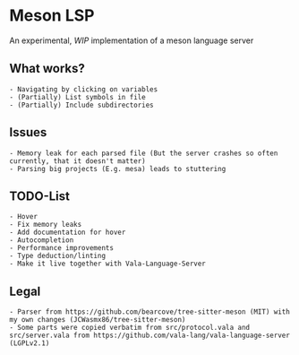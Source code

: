 # Meson LSP

An experimental, *WIP* implementation of a meson language server

## What works?
	- Navigating by clicking on variables
	- (Partially) List symbols in file
	- (Partially) Include subdirectories
## Issues
	- Memory leak for each parsed file (But the server crashes so often currently, that it doesn't matter)
	- Parsing big projects (E.g. mesa) leads to stuttering

## TODO-List
	- Hover
	- Fix memory leaks
	- Add documentation for hover
	- Autocompletion
	- Performance improvements
	- Type deduction/linting
	- Make it live together with Vala-Language-Server

## Legal
	- Parser from https://github.com/bearcove/tree-sitter-meson (MIT) with my own changes (JCWasmx86/tree-sitter-meson)
	- Some parts were copied verbatim from src/protocol.vala and src/server.vala from https://github.com/vala-lang/vala-language-server (LGPLv2.1)
